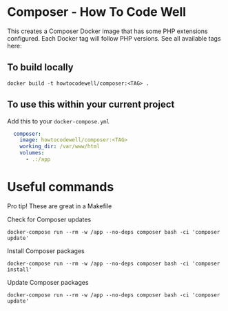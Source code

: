 # Composer - How To Code Well

This creates a Composer Docker image that has some PHP extensions configured. 
Each Docker tag will follow PHP versions. See all available tags here:

## To build locally
`docker build -t howtocodewell/composer:<TAG> .`

## To use this within your current project
Add this to your `docker-compose.yml`

```yaml
  composer:
    image: howtocodewell/composer:<TAG>
    working_dir: /var/www/html
    volumes:
      - .:/app
```

# Useful commands
Pro tip! These are great in a Makefile

Check for Composer updates

`docker-compose run --rm -w /app --no-deps composer bash -ci 'composer update'`

Install Composer packages

`docker-compose run --rm -w /app --no-deps composer bash -ci 'composer install'`

Update Composer packages

`docker-compose run --rm -w /app --no-deps composer bash -ci 'composer update'`
